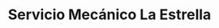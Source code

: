 ---
title: "Servicio Mecánico La Estrella"
url: /cipolletti/servicio-mecanico-la-estrella/
shop: general
---